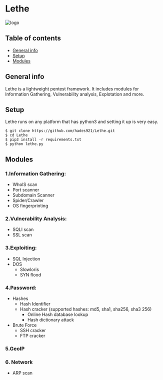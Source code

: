 # Lethe

[logo]: https://i.imgur.com/BFzx8y4.png "Logo Lethe"
![logo]
## Table of contents
* [General info](#general-info)
* [Setup](#setup)
* [Modules](#Modules)

## General info
Lethe is a lightweight pentest framework. It includes modules for Information Gathering, Vulnerability analysis, Explotation and more.

## Setup

Lethe runs on any platform that has python3 and setting it up is very easy.

```
$ git clone https://github.com/hades921/Lethe.git
$ cd Lethe
$ pip3 install -r requirements.txt
$ python lethe.py
```
	
## Modules

### 1.Information Gathering: 
  *  WhoIS scan 
  *  Port scanner 
  *  Subdomain Scanner 
  *  Spider/Crawler
  *  OS fingerprinting
### 2.Vulnerability Analysis: 
  * SQLI scan 
  * SSL scan 

### 3.Exploiting: 
  * SQL Injection
  * DOS
      * Slowloris
      * SYN flood 
### 4.Password: 
  * Hashes 
	* Hash Identifier 
	* Hash cracker (supported hashes: md5, sha1, sha256, sha3 256)
		* Online Hash database lookup 
		* Hash dictionary attack 
  * Brute Force 
	* SSH cracker 
	* FTP cracker 

### 5.GeoIP 

### 6. Network
  * ARP scan
	


